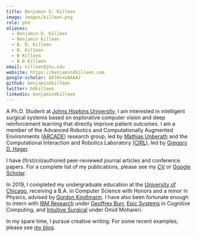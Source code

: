 ```yaml
---
title: Benjamin D. Killeen
image: images/killeen.png
role: phd
aliases:
  - Benjamin D. Killeen
  - Benjamin Killeen
  - B. D. Killeen
  - B. Killeen
  - B Killeen
  - B D Killeen
email: killeen@jhu.edu
website: https://benjamindkilleen.com
google-scholar: QX7AvxUAAAAJ
github: benjamindkilleen
twitter: bdkilleen
linkedin: benjamindkilleen
---
```


A Ph.D. Student at [Johns Hopkins University](https://www.jhu.edu/), I am interested in intelligent
surgical systems based on explorative computer vision and deep reinforcement learning that directly
improve patient outcomes. I am a member of the Advanced Robotics and Computationally Augmented
Environments ([ARCADE](https://arcade.cs.jhu.edu/)) research group, led by [Mathias
Unberath](https://mathiasunberath.github.io/) and the Computational Interaction and Robotics
Laboratory ([CIRL](https://cirl.lcsr.jhu.edu/)), led by [Gregory D.
Hager](https://www.cs.jhu.edu/hager/).

I have (first/co)authored peer-reviewed journal articles and conference papers. For a complete list
of my publications, please see my [CV](https://benjamindkilleen.com/markdown-cv/) or [Google
Scholar](https://scholar.google.com/citations?user=QX7AvxUAAAAJ).

In 2019, I completed my undergraduate education at the [University of
Chicago](https://uchicago.edu), receiving a B.A. in Computer Science with Honors and a minor in
Physics, advised by [Gordon Kindlmann](https://people.cs.uchicago.edu/~glk/). I have also been
fortunate enough to intern with [IBM Research](https://www.research.ibm.com/labs/almaden/) under
[Geoffrey Burr](https://researcher.watson.ibm.com/researcher/view.php?person=us-gwburr), [Epic
Systems](https://www.epic.com/) in Cognitive Computing, and [Intuitive
Surgical](https://www.intuitive.com/en-us) under Omid Mohareri.

In my spare time, I pursue creative writing. For some recent examples, please see [my
blog](https://benjamindkilleen.medium.com).
